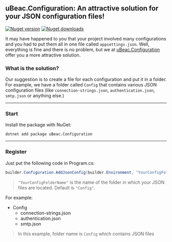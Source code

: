 ## uBeac.Configuration: An attractive solution for your JSON configuration files!
[![Nuget version](https://img.shields.io/nuget/v/uBeac.Configuration?label=nuget%20version&logo=nuget&style=flat)](https://www.nuget.org/packages/uBeac.Configuration/) [![Nuget downloads](https://img.shields.io/nuget/dt/uBeac.Configuration?label=nuget%20downloads&logo=nuget&style=flat)](https://www.nuget.org/packages/uBeac.Configuration/)

It may have happened to you that your project involved many configurations and you had to put them all in one file called ``appsettings.json``. Well, everything is fine and there is no problem, but we at [uBeac.Configuration](https://nuget.org/packages/uBeac.Configuration) offer you a more attractive solution.

### What is the solution?
Our suggestion is to create a file for each configuration and put it in a folder. For example, we have a folder called ``Config`` that contains various JSON configuration files (like ``connection-strings.json``, ``authentication.json``, ``smtp.json`` or anything else.)

<hr>

### Start
Install the package with NuGet:
```
dotnet add package uBeac.Configuration
```

<hr>


### Register
Just put the following code in Program.cs:
```cs
builder.Configuration.AddJsonConfig(builder.Environment, "YourConfigFolderName");
```
> ``"YourConfigFolderName"`` is the name of the folder in which your JSON files are located. Default is ``"Config"``.

For example:
- Config
  - connection-strings.json
  - authentication.json
  - smtp.json
> In this example, folder name is ``Config`` which contains JSON files
